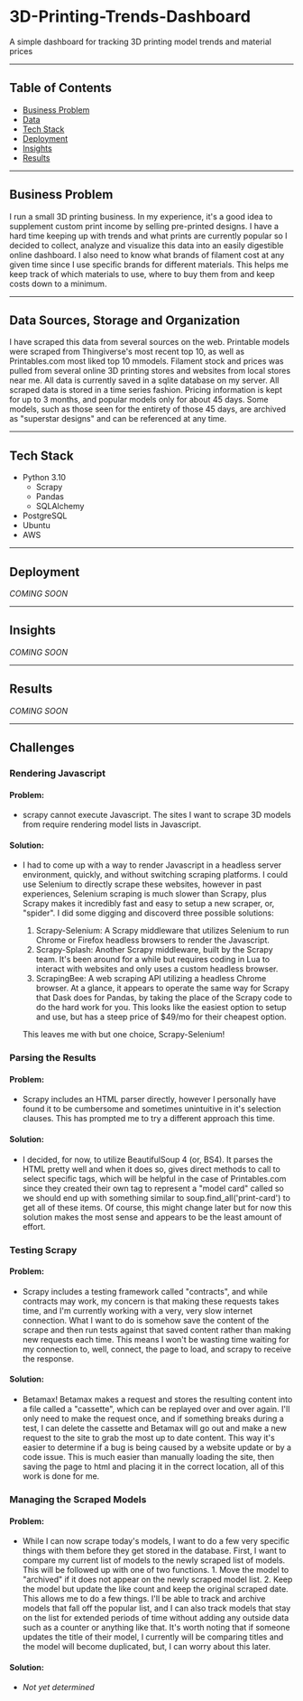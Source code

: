 # 3D-Printing-Trends-Dashboard
A simple dashboard for tracking 3D printing model trends and material prices 

---  
## Table of Contents
  * [Business Problem](#business-problem)
  * [Data](#data-sources-storage-and-organization)
  * [Tech Stack](#tech-stack)
  * [Deployment](#deployment)
  * [Insights](#insights)
  * [Results](#results) 

---  
## Business Problem  

I run a small 3D printing business. In my experience, it's a good idea to supplement custom print income by selling pre-printed designs. I have a hard time keeping up with trends and what prints are currently popular so I decided to collect, analyze and visualize this data into an easily digestible online dashboard. I also need to know what brands of filament cost at any given time since I use specific brands for different materials. This helps me keep track of which materials to use, where to buy them from and keep costs down to a minimum.  

---  
## Data Sources, Storage and Organization  

I have scraped this data from several sources on the web. Printable models were scraped from Thingiverse's most recent top 10, as well as Printables.com most liked top 10 mmodels. Filament stock and prices was pulled from several online 3D printing stores and websites from local stores near me. All data is currently saved in a sqlite database on my server. All scraped data is stored in a time series fashion. Pricing information is kept for up to 3 months, and popular models only for about 45 days. Some models, such as those seen for the entirety of those 45 days, are archived as "superstar designs" and can be referenced at any time.  

--- 
## Tech Stack  
* Python 3.10  
    * Scrapy  
    * Pandas  
    * SQLAlchemy  
* PostgreSQL  
* Ubuntu  
* AWS  

---  
## Deployment  

_COMING SOON_

---  
## Insights  

_COMING SOON_

---  
## Results  

_COMING SOON_

---  
## Challenges  
 
### Rendering Javascript
#### Problem:  
  - scrapy cannot execute Javascript. The sites I want to scrape 3D models from require rendering model lists in Javascript. 
#### Solution:  
  - I had to come up with a way to render Javascript in a headless server environment, quickly, and without switching scraping platforms. I could use Selenium to directly scrape these websites, however in past experiences, Selenium scraping is much slower than Scrapy, plus Scrapy makes it incredibly fast and easy to setup a new scraper, or, "spider". I did some digging and discoverd three possible solutions:  

    1. Scrapy-Selenium: A Scrapy middleware that utilizes Selenium to run Chrome or Firefox headless browsers to render the Javascript.  
    2. Scrapy-Splash: Another Scrapy middleware, built by the Scrapy team. It's been around for a while but requires coding in Lua to interact with websites and only uses a custom headless browser.  
    3. ScrapingBee: A web scraping API utilizing a headless Chrome browser. At a glance, it appears to operate the same way for Scrapy that Dask does for Pandas, by taking the place of the Scrapy code to do the hard work for you. This looks like the easiest option to setup and use, but has a steep price of $49/mo for their cheapest option.  

    This leaves me with but one choice, Scrapy-Selenium!

### Parsing the Results  
#### Problem:  
  - Scrapy includes an HTML parser directly, however I personally have found it to be cumbersome and sometimes unintuitive in it's selection clauses. This has prompted me to try a different approach this time.  

#### Solution:  
  - I decided, for now, to utilize BeautifulSoup 4 (or, BS4). It parses the HTML pretty well and when it does so, gives direct methods to call to select specific tags, which will be helpful in the case of Printables.com since they created their own tag to represent a "model card" called <print-card> so we should end up with something similar to soup.find_all('print-card') to get all of these items. Of course, this might change later but for now this solution makes the most sense and appears to be the least amount of effort.


### Testing Scrapy  
#### Problem:  
  - Scrapy includes a testing framework called "contracts", and while contracts may work, my concern is that making these requests takes time, and I'm currently working with a very, very slow internet connection. What I want to do is somehow save the content of the scrape and then run tests against that saved content rather than making new requests each time. This means I won't be wasting time waiting for my connection to, well, connect, the page to load, and scrapy to receive the response.  

#### Solution:  
  - Betamax! Betamax makes a request and stores the resulting content into a file called a "cassette", which can be replayed over and over again. I'll only need to make the request once, and if something breaks during a test, I can delete the cassette and Betamax will go out and make a new request to the site to grab the most up to date content. This way it's easier to determine if a bug is being caused by a website update or by a code issue. This is much easier than manually loading the site, then saving the page to html and placing it in the correct location, all of this work is done for me.

### Managing the Scraped Models  
#### Problem:  
  - While I can now scrape today's models, I want to do a few very specific things with them before they get stored in the database. First, I want to compare my current list of models to the newly scraped list of models. This will be followed up with one of two functions. 1. Move the model to "archived" if it does not appear on the newly scraped model list. 2. Keep the model but update the like count and keep the original scraped date. This allows me to do a few things. I'll be able to track and archive models that fall off the popular list, and I can also track models that stay on the list for extended periods of time without adding any outside data such as a counter or anything like that. It's worth noting that if someone updates the title of their model, I currently will be comparing titles and the model will become duplicated, but, I can worry about this later.  

#### Solution:  
  - _Not yet determined_